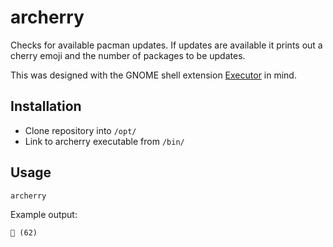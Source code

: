 # archerry

Checks for available pacman updates. If updates are available it prints out a cherry emoji and the number of packages to be updates.

This was designed with the GNOME shell extension [Executor](https://extensions.gnome.org/extension/2932/executor/) in mind.

## Installation

* Clone repository into `/opt/`
* Link to archerry executable from `/bin/`

## Usage

`archerry`

Example output:

`🍒 (62)`
